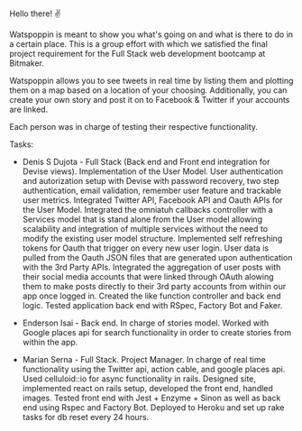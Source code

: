 Hello there! ✌️

Watspoppin is meant to show you what's going on and what is there to do in a certain place. This is
a group effort with which we satisfied the final project requirement for the Full Stack web
development bootcamp at Bitmaker.

Watspoppin allows you to see tweets in real time by listing them and plotting them on a map based on
a location of your choosing. Additionally, you can create your own story and post it on to Facebook
& Twitter if your accounts are linked.

Each person was in charge of testing their respective functionality.

Tasks:

* Denis S Dujota - Full Stack (Back end and Front end integration for Devise views). Implementation of the User Model. User authentication and autorization setup with Devise with password recovery, two step authentication, email validation, remember user feature and trackable user metrics. Integrated Twitter API, Facebook API and Oauth APIs for the User Model. Integrated the omniatuh callbacks controller with a Services model that is stand alone from the User model allowing scalability and integration of multiple services without the need to modify the existing user model structure. Implemented self refreshing tokens for Oauth that trigger on every new user login. User data is pulled from the Oauth JSON files that are generated upon authentication with the 3rd Party APIs. Integrated the aggregation of user posts with their social media accounts that were linked through OAuth alowing them to make posts directly to their 3rd party accounts from within our app once logged in. Created the like function controller and back end logic. Tested application back end with RSpec, Factory Bot and Faker. 

* Enderson Isai - Back end. In charge of stories model. Worked with Google places api for search
  functionality in order to create stories from within the app.

* Marian Serna - Full Stack. Project Manager. In charge of real time functionality using the Twitter
  api, action cable, and google places api. Used celluloid::io for async functionality in rails.
  Designed site, implemented react on rails setup, developed the front end, handled images. Tested
  front end with Jest + Enzyme + Sinon as well as back end using Rspec and Factory Bot. Deployed to
  Heroku and set up rake tasks for db reset every 24 hours.
